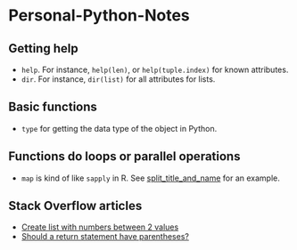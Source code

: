 # Personal-Python-Notes
## Getting help
* `help`. For instance, `help(len)`, or `help(tuple.index)` for known attributes.
* `dir`. For instance, `dir(list)` for all attributes for lists.

## Basic functions
* `type` for getting the data type of the object in Python.

## Functions do loops or parallel operations
* `map` is kind of like `sapply` in R. See [split_title_and_name](split_title_and_name.py) for an example.

## Stack Overflow articles
* [Create list with numbers between 2 values](https://stackoverflow.com/questions/18265935/python-create-list-with-numbers-between-2-values)
* [Should a return statement have parentheses?](https://stackoverflow.com/questions/4978567/should-a-return-statement-have-parentheses)
